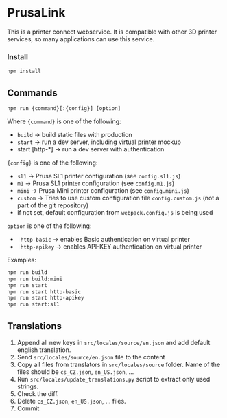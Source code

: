 # PrusaLink

This is a printer connect webservice. It is compatible with other 3D printer services, so many applications can use this service.

### Install

```bash
npm install
```

## Commands

```
npm run {command}[:{config}] [option]

```
Where `{command}` is one of the following:

* `build` -> build static files with production
* `start` -> run a dev server, including virtual printer mockup
* start [http-*] -> run a dev server with authentication

`{config}` is one of the following:

* `sl1` -> Prusa SL1 printer configuration (see `config.sl1.js`)
* `m1` -> Prusa SL1 printer configuration (see `config.m1.js`)
* `mini` -> Prusa Mini printer configuration (see `config.mini.js`)
* `custom` -> Tries to use custom configuration file `config.custom.js` (not a part of the git repository)
* if not set, default configuration from `webpack.config.js` is being used

`option` is one of the following:

* ` http-basic` -> enables Basic authentication on virtual printer
* ` http-apikey` -> enables API-KEY authentication on virtual printer

Examples:

```bash
npm run build
npm run build:mini
npm run start
npm run start http-basic
npm run start http-apikey
npm run start:sl1

```


## Translations

1. Append all new keys in `src/locales/source/en.json` and add default english translation.
2. Send `src/locales/source/en.json` file to the content
3. Copy all files from translators in `src/locales/source` folder. Name of the files should be `cs_CZ.json`, `en_US.json`, ...
4. Run `src/locales/update_translations.py` script to extract only used strings.
5. Check the diff.
6. Delete `cs_CZ.json`, `en_US.json`, ... files.
7. Commit
